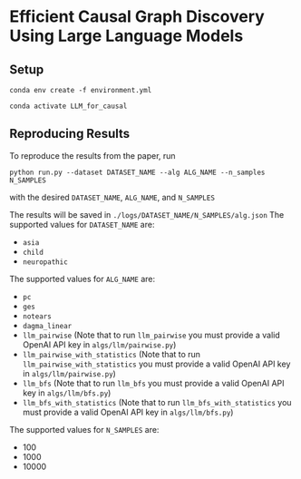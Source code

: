 # Efficient Causal Graph Discovery Using Large Language Models

## Setup
`conda env create -f environment.yml`

`conda activate LLM_for_causal`

## Reproducing Results
To reproduce the results from the paper, run 

`python run.py --dataset DATASET_NAME --alg ALG_NAME --n_samples N_SAMPLES`

with the desired `DATASET_NAME`, `ALG_NAME`, and `N_SAMPLES`

The results will be saved in `./logs/DATASET_NAME/N_SAMPLES/alg.json`
The supported values for `DATASET_NAME` are:
- `asia`
- `child`
- `neuropathic`

The supported values for `ALG_NAME` are:
- `pc`
- `ges`
- `notears`
- `dagma_linear`
- `llm_pairwise` (Note that to run `llm_pairwise` you must provide a valid OpenAI API key in `algs/llm/pairwise.py`)
- `llm_pairwise_with_statistics` (Note that to run `llm_pairwise_with_statistics` you must provide a valid OpenAI API key in `algs/llm/pairwise.py`)
- `llm_bfs` (Note that to run `llm_bfs` you must provide a valid OpenAI API key in `algs/llm/bfs.py`)
- `llm_bfs_with_statistics` (Note that to run `llm_bfs_with_statistics` you must provide a valid OpenAI API key in `algs/llm/bfs.py`)

The supported values for `N_SAMPLES` are:
- 100
- 1000
- 10000
